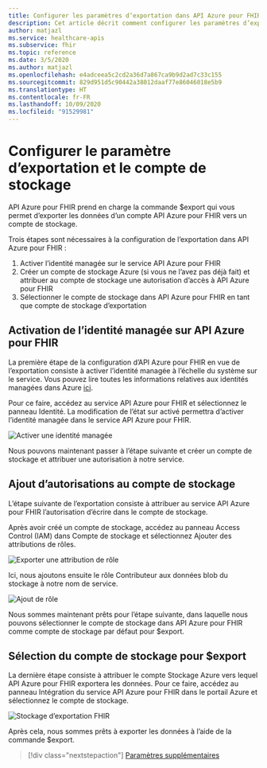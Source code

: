 ```yaml
---
title: Configurer les paramètres d’exportation dans API Azure pour FHIR
description: Cet article décrit comment configurer les paramètres d’exportation dans API Azure pour FHIR
author: matjazl
ms.service: healthcare-apis
ms.subservice: fhir
ms.topic: reference
ms.date: 3/5/2020
ms.author: matjazl
ms.openlocfilehash: e4adceea5c2cd2a36d7a867ca9b9d2ad7c33c155
ms.sourcegitcommit: 829d951d5c90442a38012daaf77e86046018e5b9
ms.translationtype: HT
ms.contentlocale: fr-FR
ms.lasthandoff: 10/09/2020
ms.locfileid: "91529981"
---
```

# <a name="configure-export-setting-and-set-up-the-storage-account"></a>Configurer le paramètre d’exportation et le compte de stockage

API Azure pour FHIR prend en charge la commande $export qui vous permet d’exporter les données d’un compte API Azure pour FHIR vers un compte de stockage.

Trois étapes sont nécessaires à la configuration de l’exportation dans API Azure pour FHIR :

1. Activer l’identité managée sur le service API Azure pour FHIR
2. Créer un compte de stockage Azure (si vous ne l’avez pas déjà fait) et attribuer au compte de stockage une autorisation d’accès à API Azure pour FHIR
3. Sélectionner le compte de stockage dans API Azure pour FHIR en tant que compte de stockage d’exportation

## <a name="enabling-managed-identity-on-azure-api-for-fhir"></a>Activation de l’identité managée sur API Azure pour FHIR

La première étape de la configuration d’API Azure pour FHIR en vue de l’exportation consiste à activer l’identité managée à l’échelle du système sur le service. Vous pouvez lire toutes les informations relatives aux identités managées dans Azure [ici](../active-directory/managed-identities-azure-resources/overview.md).

Pour ce faire, accédez au service API Azure pour FHIR et sélectionnez le panneau Identité. La modification de l’état sur activé permettra d’activer l’identité managée dans le service API Azure pour FHIR.

![Activer une identité managée](media/export-data/fhir-mi-enabled.png)

Nous pouvons maintenant passer à l’étape suivante et créer un compte de stockage et attribuer une autorisation à notre service.

## <a name="adding-permission-to-storage-account"></a>Ajout d’autorisations au compte de stockage

L’étape suivante de l’exportation consiste à attribuer au service API Azure pour FHIR l’autorisation d’écrire dans le compte de stockage.

Après avoir créé un compte de stockage, accédez au panneau Access Control (IAM) dans Compte de stockage et sélectionnez Ajouter des attributions de rôles.

![Exporter une attribution de rôle](media/export-data/fhir-export-role-assignment.png)

Ici, nous ajoutons ensuite le rôle Contributeur aux données blob du stockage à notre nom de service.

![Ajout de rôle](media/export-data/fhir-export-role-add.png)

Nous sommes maintenant prêts pour l’étape suivante, dans laquelle nous pouvons sélectionner le compte de stockage dans API Azure pour FHIR comme compte de stockage par défaut pour $export.

## <a name="selecting-the-storage-account-for-export"></a>Sélection du compte de stockage pour $export

La dernière étape consiste à attribuer le compte Stockage Azure vers lequel API Azure pour FHIR exportera les données. Pour ce faire, accédez au panneau Intégration du service API Azure pour FHIR dans le portail Azure et sélectionnez le compte de stockage.

![Stockage d’exportation FHIR](media/export-data/fhir-export-storage.png)

Après cela, nous sommes prêts à exporter les données à l’aide de la commande $export.

>[!div class="nextstepaction"]
>[Paramètres supplémentaires](azure-api-for-fhir-additional-settings.md)
